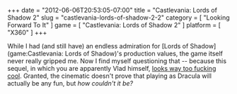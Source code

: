 +++
date = "2012-06-06T20:53:05-07:00"
title = "Castlevania: Lords of Shadow 2"
slug = "castlevania-lords-of-shadow-2-2"
category = [ "Looking Forward To It" ]
game = [ "Castlevania: Lords of Shadow 2" ]
platform = [ "X360" ]
+++

While I had (and still have) an endless admiration for [Lords of Shadow](game:Castlevania: Lords of Shadow)'s production values, the game itself never really gripped me.  Now I find myself questioning that -- because this sequel, in which you are apparently Vlad himself, <a href="http://www.joystiq.com/2012/06/01/konami-officially-announces-castlevania-lords-of-shadow-2/">looks way too fucking cool</a>.  Granted, the cinematic doesn't prove that playing as Dracula will actually be any fun, but <i>how couldn't it be?</i>